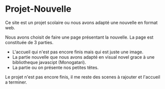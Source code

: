 # Projet-Nouvelle

Ce site est un projet scolaire ou nous avons adapté une nouvelle en format web.

Nous avons choisit de faire une page présentant la nouvelle. La page est constituée de 3 parties.

- L'accueil qui n'est pas encore finis mais qui est juste une image.
- La partie nouvelle que nous avons adapté en visual novel grace à une bibliotheque javascipt (Monogatari).
- La partie ou on présente nos petites têtes.

Le projet n'est pas encore finis, il me reste des scenes à rajouter et l'accueil a terminer.
